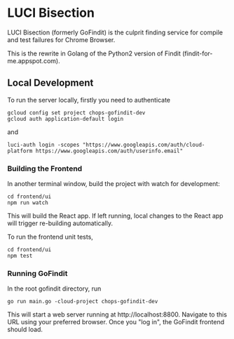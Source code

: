 # LUCI Bisection
LUCI Bisection (formerly GoFindit) is the culprit finding service for compile and test failures for Chrome Browser.

This is the rewrite in Golang of the Python2 version of Findit (findit-for-me.appspot.com).

## Local Development
To run the server locally, firstly you need to authenticate
```
gcloud config set project chops-gofindit-dev
gcloud auth application-default login
```
and
```
luci-auth login -scopes "https://www.googleapis.com/auth/cloud-platform https://www.googleapis.com/auth/userinfo.email"
```

### Building the Frontend
In another terminal window, build the project with watch for development:
```
cd frontend/ui
npm run watch
```
This will build the React app. If left running, local changes to the React app
will trigger re-building automatically.

To run the frontend unit tests,
```
cd frontend/ui
npm test
```

### Running GoFindit
In the root gofindit directory, run
```
go run main.go -cloud-project chops-gofindit-dev
```

This will start a web server running at http://localhost:8800. Navigate to this URL using your preferred browser. Once you "log in", the GoFindit frontend
should load.
